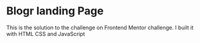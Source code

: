 
# Blogr landing Page
  This is the solution to the challenge on Frontend Mentor challenge. I built it with HTML CSS and JavaScript 
